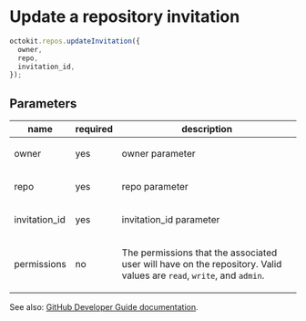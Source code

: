 # Update a repository invitation

```js
octokit.repos.updateInvitation({
  owner,
  repo,
  invitation_id,
});
```

## Parameters

<table>
  <thead>
    <tr>
      <th>name</th>
      <th>required</th>
      <th>description</th>
    </tr>
  </thead>
  <tbody>
    <tr><td>owner</td><td>yes</td><td>

owner parameter

</td></tr>
<tr><td>repo</td><td>yes</td><td>

repo parameter

</td></tr>
<tr><td>invitation_id</td><td>yes</td><td>

invitation_id parameter

</td></tr>
<tr><td>permissions</td><td>no</td><td>

The permissions that the associated user will have on the repository. Valid values are `read`, `write`, and `admin`.

</td></tr>
  </tbody>
</table>

See also: [GitHub Developer Guide documentation](https://developer.github.com/v3/repos/invitations/#update-a-repository-invitation).
